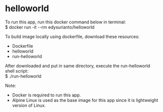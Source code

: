 # helloworld

To run this app, run this docker command below in terminal:  
$ docker run -it --rm edysurianto/helloworld

To build image locally using dockerfile, download these resources:  
- Dockerfile  
- helloworld  
- run-helloworld

After downloaded and put in same directory, execute the run-helloworld shell script:  
$ ./run-helloworld

Note: 
- Docker is required to run this app.
- Alpine Linux is used as the base image for this app since it is lightweight version of Linux.
